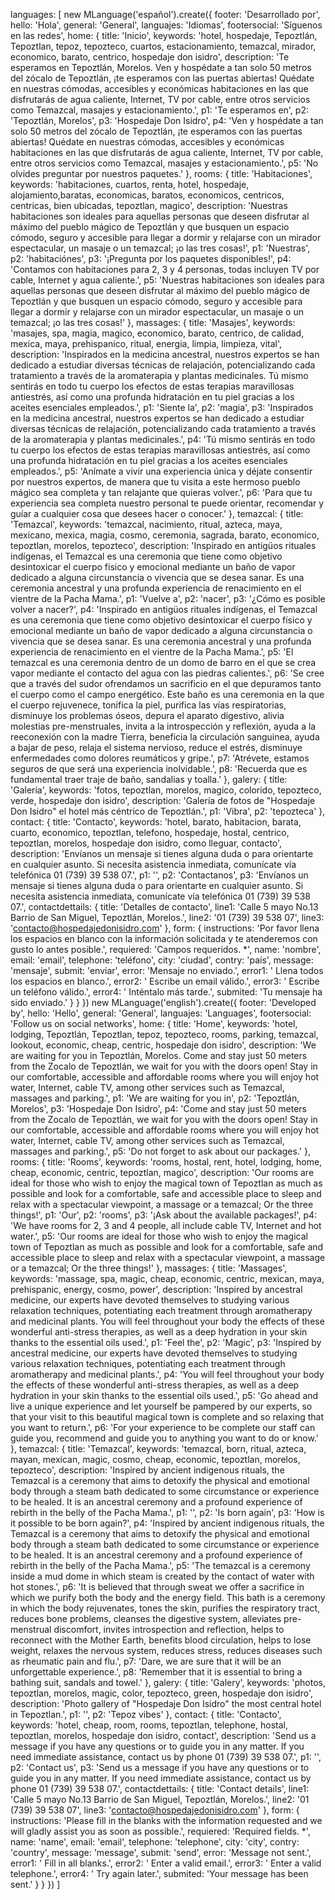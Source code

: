   languages: [
    new MLanguage('español').create({
      footer: 'Desarrollado por',
      hello: 'Hola',
      general: 'General',
      languajes: 'Idiomas',
      footersocial: 'Síguenos en las redes',
      home: {
        title: 'Inicio',
        keywords: 'hotel, hospedaje, Tepoztlán, Tepoztlan, tepoz, tepozteco, cuartos, estacionamiento, temazcal, mirador, economico, barato, centrico, hospedaje don isidro',
        description: 'Te esperamos en Tepoztlán, Morelos. Ven y hospédate a tan solo 50 metros del zócalo de Tepoztlán, ¡te esperamos con las puertas abiertas! Quédate en nuestras cómodas, accesibles y económicas habitaciones en las que disfrutarás de agua caliente, Internet, TV por cable, entre otros servicios como Temazcal, masajes y estacionamiento.',
        p1: 'Te esperamos en',
        p2: 'Tepoztlán, Morelos',
        p3: 'Hospedaje Don Isidro',
        p4: 'Ven y hospédate a tan solo 50 metros del zócalo de Tepoztlán, ¡te esperamos con las puertas abiertas! Quédate en nuestras cómodas, accesibles y económicas habitaciones en las que disfrutarás de agua caliente, Internet, TV por cable, entre otros servicios como Temazcal, masajes y estacionamiento.',
        p5: 'No olvides preguntar por nuestros paquetes.'
      },
      rooms: {
        title: 'Habitaciones',
        keywords: 'habitaciones, cuartos, renta, hotel, hospedaje, alojamiento,baratas, economicas, baratos, economicos, centricos, centricas, bien ubicadas, tepoztlan, magico',
        description: 'Nuestras habitaciones son ideales para aquellas personas que deseen disfrutar al máximo del pueblo mágico de Tepoztlán y que busquen un espacio cómodo, seguro y accesible para llegar a dormir y relajarse con un mirador espectacular, un masaje o un temazcal; ¡o las tres cosas!',
        p1: 'Nuestras',
        p2: 'habitaciónes',
        p3: '¡Pregunta por los paquetes disponibles!',
        p4: 'Contamos con habitaciones para 2, 3 y 4 personas, todas incluyen TV por cable, Internet y agua caliente.',
        p5: 'Nuestras habitaciones son ideales para aquellas personas que deseen disfrutar al máximo del pueblo mágico de Tepoztlán y que busquen un espacio cómodo, seguro y accesible para llegar a dormir y relajarse con un mirador espectacular, un masaje o un temazcal; ¡o las tres cosas!'
      },
      massages: {
        title: 'Masajes',
        keywords: 'masajes, spa, magia, magico, economico, barato, centrico, de calidad, mexica, maya, prehispanico, ritual, energia, limpia, limpieza, vital',
        description: 'Inspirados en la medicina ancestral, nuestros expertos se han dedicado a estudiar diversas técnicas de relajación, potencializando cada tratamiento a través de la aromaterapia y plantas medicinales. Tú mismo sentirás en todo tu cuerpo los efectos de estas terapias maravillosas antiestrés, así como una profunda hidratación en tu piel gracias a los aceites esenciales empleados.',
        p1: 'Siente la',
        p2: 'magia',
        p3: 'Inspirados en la medicina ancestral, nuestros expertos se han dedicado a estudiar diversas técnicas de relajación, potencializando cada tratamiento a través de la aromaterapia y plantas medicinales.',
        p4: 'Tú mismo sentirás en todo tu cuerpo los efectos de estas terapias maravillosas antiestrés, así como una profunda hidratación en tu piel gracias a los aceites esenciales empleados.',
        p5: 'Anímate a vivir una experiencia única y déjate consentir por nuestros expertos, de manera que tu visita a este hermoso pueblo mágico sea completa y tan relajante que quieras volver.',
        p6: 'Para que tu experiencia sea completa nuestro personal te puede orientar, recomendar y guíar a cualquier cosa que desees hacer o conocer.'
      },
      temazcal: {
        title: 'Temazcal',
        keywords: 'temazcal, nacimiento, ritual, azteca, maya, mexicano, mexica, magia, cosmo, ceremonia, sagrada, barato, economico, tepoztlan, morelos, tepozteco',
        description: 'Inspirado en antigüos rituales indígenas, el Temazcal es una ceremonia que tiene como objetivo desintoxicar el cuerpo físico y emocional mediante un baño de vapor dedicado a alguna circunstancia o vivencia que se desea sanar. Es una ceremonia ancestral y una profunda experiencia de renacimiento en el vientre de la Pacha Mama.',
        p1: 'Vuelve a',
        p2: 'nacer',
        p3: '¿Cómo es posible volver a nacer?',
        p4: 'Inspirado en antigüos rituales indígenas, el Temazcal es una ceremonia que tiene como objetivo desintoxicar el cuerpo físico y emocional mediante un baño de vapor dedicado a alguna circunstancia o vivencia que se desea sanar. Es una ceremonia ancestral y una profunda experiencia de renacimiento en el vientre de la Pacha Mama.',
        p5: 'El temazcal es una ceremonia dentro de un domo de barro en el que se crea vapor mediante el contacto del agua con las piedras calientes.',
        p6: 'Se cree que a través del sudor ofrendamos un sacrificio en el que depuramos tanto el cuerpo como el campo energético. Este baño es una ceremonia en la que el cuerpo rejuvenece, tonifica la piel, purifica las vías respiratorias, disminuye los problemas óseos, depura el aparato digestivo, alivia molestias pre-menstruales, invita a la introspección y reflexión, ayuda a la reeconexión con la madre Tierra, beneficia la circulación sanguinea, ayuda a bajar de peso, relaja el sistema nervioso, reduce el estrés, disminuye enfermedades como dolores reumáticos y gripe.',
        p7: 'Atrévete, estamos seguros de que será una experiencia inolvidable.',
        p8: 'Recuerda que es fundamental traer traje de baño, sandalias y toalla.'
      },
      galery: {
        title: 'Galería',
        keywords: 'fotos, tepoztlan, morelos, magico, colorido, tepozteco, verde, hospedaje don isidro',
        description: 'Galería de fotos de "Hospedaje Don Isidro" el hotel más céntrico de Tepoztlán.',
        p1: 'Vibra',
        p2: 'tepozteca'
      },
      contact: {
        title: 'Contacto',
        keywords: 'hotel, barato, habitacion, barata, cuarto, economico, tepoztlan, telefono, hospedaje, hostal, centrico, tepoztlan, morelos, hospedaje don isidro, como lleguar, contacto',
        description: 'Envíanos un mensaje si tienes alguna duda o para orientarte en cualquier asunto. Si necesita asistencia inmediata, comunícate vía telefónica 01 (739) 39 538 07.',
        p1: '',
        p2: 'Contactanos',
        p3: 'Envíanos un mensaje si tienes alguna duda o para orientarte en cualquier asunto. Si necesita asistencia inmediata, comunícate vía telefónica 01 (739) 39 538 07.',
        contactdettails: {
          title: 'Detalles de contacto',
          line1: 'Calle 5 mayo No.13 Barrio de San Miguel, Tepoztlán, Morelos.',
          line2: '01 (739) 39 538 07',
          line3: 'contacto@hospedajedonisidro.com'
        },
        form: {
          instructions: 'Por favor llena los espacios en blanco con la información solicitada y te atenderemos con gusto lo antes posible.',
          requiered: 'Campos requeridos. *',
          name: 'nombre',
          email: 'email',
          telephone: 'teléfono',
          city: 'ciudad',
          contry: 'país',
          message: 'mensaje',
          submit: 'enviar',
          error: 'Mensaje no enviado.',
          error1: ' Llena todos los espacios en blanco.',
          error2: ' Escribe un email válido.',
          error3: ' Escribe un teléfono válido.',
          error4: ' Inténtalo más tarde.',
          submited: 'Tu mensaje ha sido enviado.'
        }
      }
    })
    new MLanguage('english').create({
      footer: 'Developed by',
      hello: 'Hello',
      general: 'General',
      languajes: 'Languages',
      footersocial: 'Follow us on social networks',
      home: {
        title: 'Home',
        keywords: 'hotel, lodging, Tepoztlán, Tepoztlan, tepoz, tepozteco, rooms, parking, temazcal, lookout, economic, cheap, centric, hospedaje don isidro',
        description: 'We are waiting for you in Tepoztlán, Morelos. Come and stay just 50 meters from the Zocalo de Tepoztlán, we wait for you with the doors open! Stay in our comfortable, accessible and affordable rooms where you will enjoy hot water, Internet, cable TV, among other services such as Temazcal, massages and parking.',
        p1: 'We are waiting for you in',
        p2: 'Tepoztlán, Morelos',
        p3: 'Hospedaje Don Isidro',
        p4: 'Come and stay just 50 meters from the Zocalo de Tepoztlán, we wait for you with the doors open! Stay in our comfortable, accessible and affordable rooms where you will enjoy hot water, Internet, cable TV, among other services such as Temazcal, massages and parking.',
        p5: 'Do not forget to ask about our packages.'
      },
      rooms: {
        title: 'Rooms',
        keywords: 'rooms, hostal, rent, hotel, lodging, home, cheap, economic, centric, tepoztlan, magico',
        description: 'Our rooms are ideal for those who wish to enjoy the magical town of Tepoztlan as much as possible and look for a comfortable, safe and accessible place to sleep and relax with a spectacular viewpoint, a massage or a temazcal; Or the three things!',
        p1: 'Our',
        p2: 'rooms',
        p3: '¡Ask about the available packages!',
        p4: 'We have rooms for 2, 3 and 4 people, all include cable TV, Internet and hot water.',
        p5: 'Our rooms are ideal for those who wish to enjoy the magical town of Tepoztlan as much as possible and look for a comfortable, safe and accessible place to sleep and relax with a spectacular viewpoint, a massage or a temazcal; Or the three things!'
      },
      massages: {
        title: 'Massages',
        keywords: 'massage, spa, magic, cheap, economic, centric, mexican, maya, prehispanic, energy, cosmo, power',
        description: 'Inspired by ancestral medicine, our experts have devoted themselves to studying various relaxation techniques, potentiating each treatment through aromatherapy and medicinal plants. You will feel throughout your body the effects of these wonderful anti-stress therapies, as well as a deep hydration in your skin thanks to the essential oils used.',
        p1: 'Feel the',
        p2: 'Magic',
        p3: 'Inspired by ancestral medicine, our experts have devoted themselves to studying various relaxation techniques, potentiating each treatment through aromatherapy and medicinal plants.',
        p4: 'You will feel throughout your body the effects of these wonderful anti-stress therapies, as well as a deep hydration in your skin thanks to the essential oils used.',
        p5: 'Go ahead and live a unique experience and let yourself be pampered by our experts, so that your visit to this beautiful magical town is complete and so relaxing that you want to return.',
        p6: 'For your experience to be complete our staff can guide you, recommend and guide you to anything you want to do or know.'
      },
      temazcal: {
        title: 'Temazcal',
        keywords: 'temazcal, born, ritual, azteca, mayan, mexican, magic, cosmo, cheap, economic, tepoztlan, morelos, tepozteco',
        description: 'Inspired by ancient indigenous rituals, the Temazcal is a ceremony that aims to detoxify the physical and emotional body through a steam bath dedicated to some circumstance or experience to be healed. It is an ancestral ceremony and a profound experience of rebirth in the belly of the Pacha Mama.',
        p1: '',
        p2: 'Is born again',
        p3: 'How is it possible to be born again?',
        p4: 'Inspired by ancient indigenous rituals, the Temazcal is a ceremony that aims to detoxify the physical and emotional body through a steam bath dedicated to some circumstance or experience to be healed. It is an ancestral ceremony and a profound experience of rebirth in the belly of the Pacha Mama.',
        p5: 'The temazcal is a ceremony inside a mud dome in which steam is created by the contact of water with hot stones.',
        p6: 'It is believed that through sweat we offer a sacrifice in which we purify both the body and the energy field. This bath is a ceremony in which the body rejuvenates, tones the skin, purifies the respiratory tract, reduces bone problems, cleanses the digestive system, alleviates pre-menstrual discomfort, invites introspection and reflection, helps to reconnect with the Mother Earth, benefits blood circulation, helps to lose weight, relaxes the nervous system, reduces stress, reduces diseases such as rheumatic pain and flu.',
        p7: 'Dare, we are sure that it will be an unforgettable experience.',
        p8: 'Remember that it is essential to bring a bathing suit, sandals and towel.'
      },
      galery: {
        title: 'Galery',
        keywords: 'photos, tepoztlan, morelos, magic, color, tepozteco, green, hospedaje don isidro',
        description: 'Photo gallery of "Hospedaje Don Isidro" the most central hotel in Tepoztlan.',
        p1: '',
        p2: 'Tepoz vibes'
      },
      contact: {
        title: 'Contacto',
        keywords: 'hotel, cheap, room, rooms, tepoztlan, telephone, hostal, tepoztlan, morelos, hospedaje don isidro, contact',
        description: 'Send us a message if you have any questions or to guide you in any matter. If you need immediate assistance, contact us by phone 01 (739) 39 538 07.',
        p1: '',
        p2: 'Contact us',
        p3: 'Send us a message if you have any questions or to guide you in any matter. If you need immediate assistance, contact us by phone 01 (739) 39 538 07.',
        contactdettails: {
          title: 'Contact details',
          line1: 'Calle 5 mayo No.13 Barrio de San Miguel, Tepoztlán, Morelos.',
          line2: '01 (739) 39 538 07',
          line3: 'contacto@hospedajedonisidro.com'
        },
        form: {
          instructions: 'Please fill in the blanks with the information requested and we will gladly assist you as soon as possible.',
          requiered: 'Required fields. *',
          name: 'name',
          email: 'email',
          telephone: 'telephone',
          city: 'city',
          contry: 'country',
          message: 'message',
          submit: 'send',
          error: 'Message not sent.',
          error1: ' Fill in all blanks.',
          error2: ' Enter a valid email.',
          error3: ' Enter a valid telephone.',
          error4: ' Try again later.',
          submited: 'Your message has been sent.'
        }
      }
    })
  ]
  
